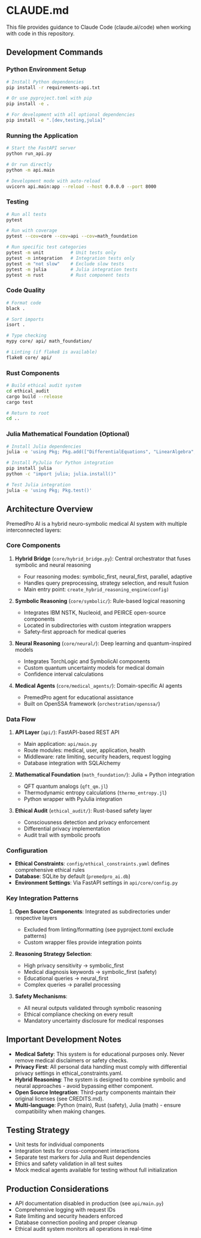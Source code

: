 # CLAUDE.md

This file provides guidance to Claude Code (claude.ai/code) when working with code in this repository.

## Development Commands

### Python Environment Setup
```bash
# Install Python dependencies
pip install -r requirements-api.txt

# Or use pyproject.toml with pip
pip install -e .

# For development with all optional dependencies
pip install -e ".[dev,testing,julia]"
```

### Running the Application
```bash
# Start the FastAPI server
python run_api.py

# Or run directly
python -m api.main

# Development mode with auto-reload
uvicorn api.main:app --reload --host 0.0.0.0 --port 8000
```

### Testing
```bash
# Run all tests
pytest

# Run with coverage
pytest --cov=core --cov=api --cov=math_foundation

# Run specific test categories
pytest -m unit          # Unit tests only
pytest -m integration   # Integration tests only
pytest -m "not slow"    # Exclude slow tests
pytest -m julia         # Julia integration tests
pytest -m rust          # Rust component tests
```

### Code Quality
```bash
# Format code
black .

# Sort imports
isort .

# Type checking
mypy core/ api/ math_foundation/

# Linting (if flake8 is available)
flake8 core/ api/
```

### Rust Components
```bash
# Build ethical audit system
cd ethical_audit
cargo build --release
cargo test

# Return to root
cd ..
```

### Julia Mathematical Foundation (Optional)
```bash
# Install Julia dependencies
julia -e 'using Pkg; Pkg.add(["DifferentialEquations", "LinearAlgebra", "Statistics", "SymbolicUtils"])'

# Install PyJulia for Python integration
pip install julia
python -c "import julia; julia.install()"

# Test Julia integration
julia -e 'using Pkg; Pkg.test()'
```

## Architecture Overview

PremedPro AI is a hybrid neuro-symbolic medical AI system with multiple interconnected layers:

### Core Components

1. **Hybrid Bridge** (`core/hybrid_bridge.py`): Central orchestrator that fuses symbolic and neural reasoning
   - Four reasoning modes: symbolic_first, neural_first, parallel, adaptive
   - Handles query preprocessing, strategy selection, and result fusion
   - Main entry point: `create_hybrid_reasoning_engine(config)`

2. **Symbolic Reasoning** (`core/symbolic/`): Rule-based logical reasoning
   - Integrates IBM NSTK, Nucleoid, and PEIRCE open-source components
   - Located in subdirectories with custom integration wrappers
   - Safety-first approach for medical queries

3. **Neural Reasoning** (`core/neural/`): Deep learning and quantum-inspired models
   - Integrates TorchLogic and SymbolicAI components
   - Custom quantum uncertainty models for medical domain
   - Confidence interval calculations

4. **Medical Agents** (`core/medical_agents/`): Domain-specific AI agents
   - PremedPro agent for educational assistance
   - Built on OpenSSA framework (`orchestration/openssa/`)

### Data Flow

1. **API Layer** (`api/`): FastAPI-based REST API
   - Main application: `api/main.py`
   - Route modules: medical, user, application, health
   - Middleware: rate limiting, security headers, request logging
   - Database integration with SQLAlchemy

2. **Mathematical Foundation** (`math_foundation/`): Julia + Python integration
   - QFT quantum analogs (`qft_qm.jl`)
   - Thermodynamic entropy calculations (`thermo_entropy.jl`)
   - Python wrapper with PyJulia integration

3. **Ethical Audit** (`ethical_audit/`): Rust-based safety layer
   - Consciousness detection and privacy enforcement
   - Differential privacy implementation
   - Audit trail with symbolic proofs

### Configuration

- **Ethical Constraints**: `config/ethical_constraints.yaml` defines comprehensive ethical rules
- **Database**: SQLite by default (`premedpro_ai.db`)
- **Environment Settings**: Via FastAPI settings in `api/core/config.py`

### Key Integration Patterns

1. **Open Source Components**: Integrated as subdirectories under respective layers
   - Excluded from linting/formatting (see pyproject.toml exclude patterns)
   - Custom wrapper files provide integration points

2. **Reasoning Strategy Selection**: 
   - High privacy sensitivity → symbolic_first
   - Medical diagnosis keywords → symbolic_first (safety)
   - Educational queries → neural_first
   - Complex queries → parallel processing

3. **Safety Mechanisms**:
   - All neural outputs validated through symbolic reasoning
   - Ethical compliance checking on every result
   - Mandatory uncertainty disclosure for medical responses

## Important Development Notes

- **Medical Safety**: This system is for educational purposes only. Never remove medical disclaimers or safety checks.
- **Privacy First**: All personal data handling must comply with differential privacy settings in ethical_constraints.yaml.
- **Hybrid Reasoning**: The system is designed to combine symbolic and neural approaches - avoid bypassing either component.
- **Open Source Integration**: Third-party components maintain their original licenses (see CREDITS.md).
- **Multi-language**: Python (main), Rust (safety), Julia (math) - ensure compatibility when making changes.

## Testing Strategy

- Unit tests for individual components
- Integration tests for cross-component interactions
- Separate test markers for Julia and Rust dependencies
- Ethics and safety validation in all test suites
- Mock medical agents available for testing without full initialization

## Production Considerations

- API documentation disabled in production (see `api/main.py`)
- Comprehensive logging with request IDs
- Rate limiting and security headers enforced
- Database connection pooling and proper cleanup
- Ethical audit system monitors all operations in real-time